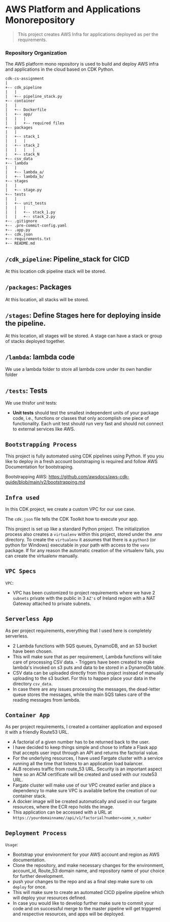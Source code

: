 # AWS Platform and Applications Monorepository

> This project creates AWS Infra for applications deployed as per the requirements.

### Repository Organization

The AWS platform mono repository is used to build and deploy AWS infra and applications in the cloud based on CDK Python.

    cdk-cs-assignment
    |
    +-- cdk_pipeline
    |   |
    |   +-- pipeline_stack.py
    +-- container
    |   |
    |   +-- Dockerfile
    |   +-- app/
    |   |   |
    |   |   +-- required files
    +-- packages
    |   |
    |   +-- stack_1
    |   |   |
    |   +-- stack_2
    |   |   |   |
    |   +-- stack_N
    +-- csv_data
    +-- lambda
    |   |
    |   +-- lambda_a/
    |   +-- lambda_b/
    +-- stages
    |   |
    |   +-- stage.py
    +-- tests
    |   |
    |   +-- unit_tests
    |   |   |
    |   |   +-- stack_1.py
    |   |   +-- stack_2.py
    +-- .gitignore
    +-- .pre-commit-config.yaml
    +-- .app.py
    +-- cdk.json
    +-- requirements.txt
    +-- README.md

## `/cdk_pipeline`: Pipeline_stack for CICD

At this location cdk pipeline stack will be stored.

## `/packages`: Packages

At this location, all stacks will be stored.

## `/stages`: Define Stages here for deploying inside the pipeline.

At this location, all stages will be stored. A stage can have a stack or group of stacks deployed together.

## `/lambda`: lambda code

We use a lambda folder to store all lambda core under its own handler folder

## `/tests`: Tests

We use thisfor _unit_ tests:

- **Unit tests** should test the smallest independent units of your package code, i.e., functions or classes that only accomplish one piece of functionality.
  Each unit test should run very fast and should not connect to external services like AWS.

## `Bootstrapping Process`

This project is fully automated using CDK pipelines using Python. If you you like to deploy in a fresh account bootstraping is required and follow AWS Documentation for bootstraping.

Bootstrapping AWS: https://github.com/awsdocs/aws-cdk-guide/blob/main/v2/bootstrapping.md

## `Infra used`

In this CDK project, we create a custom VPC for our use case.

The `cdk.json` file tells the CDK Toolkit how to execute your app.

This project is set up like a standard Python project. The initialization process also creates a `virtualenv` within this project, stored under the .env directory. To create the `virtualenv` it assumes that there is a `python3` (or python for Windows) executable in your path with access to the `venv` package. If for any reason the automatic creation of the virtualenv fails, you can create the virtualenv manually.

## `VPC Specs`

`VPC`:

- VPC has been customized to project requirements where we have 2 `subnets` private with the public in 3 `AZ's` of Ireland region with a NAT Gateway attached to private subnets.

## `Serverless App`

As per project requirements, everything that I used here is completely serverless.

- 2 Lambda functions with SQS queues, DynamoDB, and an S3 bucket have been chosen.
- This will make sure that as per requirement, Lambda functions will take care of processing CSV data. - Triggers have been created to make lambda's invoked on s3 puts and data to be stored in a DynamoDb table.
- CSV data can be uploaded directly from this project instead of manually uploading to the s3 bucket. For this to happen place your data in the directory `csv_data`.
- In case there are any issues processing the messages, the dead-letter queue stores the messages, while the main SQS takes care of the reading messages from lambda.

## `Container App`

As per project requirements, I created a container application and exposed it with a friendly Route53 URL.

- A factorial of a given number has to be returned back to the user.
- I have decided to keep things simple and chose to inflate a Flask app that accepts user input through an API and returns the factorial value.
- For the underlying resources, I have used Fargate cluster with a service running all the time that listens to an application load balancer.
- ALB receives traffic from route_53 URL. Security is an important aspect here so an ACM certificate will be created and used with our route53 URL.
- Fargate cluster will make use of our VPC created earlier and place a dependency to make sure VPC is available before the creation of our container stack.
- A docker image will be created automatically and used in our fargate resources, where the ECR repo holds the image.
- This application can be accessed with a URL at `https://yourdomainname//api/v1/factorial?number=some_x_number`

## `Deployment Process`

`Usage`:

- Bootstrap your environment for your AWS account and region as AWS documentation.
- Clone the repository, and make necessary changes for the environment, account_id, Route_53 domain name, and repository name of your choice for further development.
- push your changes to the repo and as a final step make sure to `cdk deploy` for once.
- This will make sure to create an automated CICD pipeline pipeline which will deploy your resources defined.
- In case you would like to develop further make sure to commit your code and on successful merge to the master pipeline will get triggered and respective resources, and apps will be deployed.
